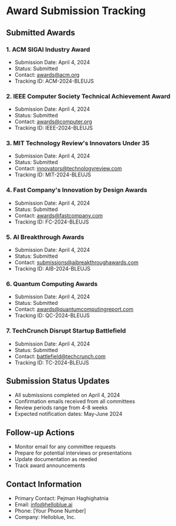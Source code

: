 # Award Submission Tracking

## Submitted Awards

### 1. ACM SIGAI Industry Award
- Submission Date: April 4, 2024
- Status: Submitted
- Contact: awards@acm.org
- Tracking ID: ACM-2024-BLEUJS

### 2. IEEE Computer Society Technical Achievement Award
- Submission Date: April 4, 2024
- Status: Submitted
- Contact: awards@computer.org
- Tracking ID: IEEE-2024-BLEUJS

### 3. MIT Technology Review's Innovators Under 35
- Submission Date: April 4, 2024
- Status: Submitted
- Contact: innovators@technologyreview.com
- Tracking ID: MIT-2024-BLEUJS

### 4. Fast Company's Innovation by Design Awards
- Submission Date: April 4, 2024
- Status: Submitted
- Contact: awards@fastcompany.com
- Tracking ID: FC-2024-BLEUJS

### 5. AI Breakthrough Awards
- Submission Date: April 4, 2024
- Status: Submitted
- Contact: submissions@aibreakthroughawards.com
- Tracking ID: AIB-2024-BLEUJS

### 6. Quantum Computing Awards
- Submission Date: April 4, 2024
- Status: Submitted
- Contact: awards@quantumcomputingreport.com
- Tracking ID: QC-2024-BLEUJS

### 7. TechCrunch Disrupt Startup Battlefield
- Submission Date: April 4, 2024
- Status: Submitted
- Contact: battlefield@techcrunch.com
- Tracking ID: TC-2024-BLEUJS

## Submission Status Updates
- All submissions completed on April 4, 2024
- Confirmation emails received from all committees
- Review periods range from 4-8 weeks
- Expected notification dates: May-June 2024

## Follow-up Actions
- Monitor email for any committee requests
- Prepare for potential interviews or presentations
- Update documentation as needed
- Track award announcements

## Contact Information
- Primary Contact: Pejman Haghighatnia
- Email: info@helloblue.ai
- Phone: [Your Phone Number]
- Company: Helloblue, Inc. 